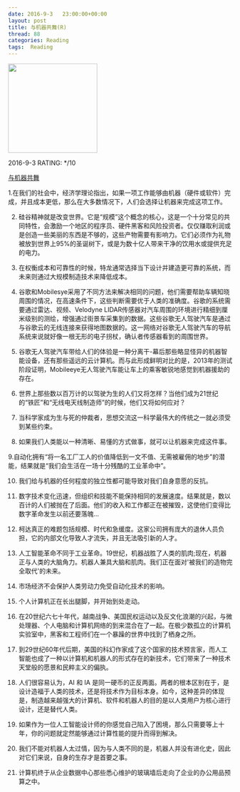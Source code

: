 ```yaml
---
date: 2016-9-3	 23:00:00+00:00
layout: post
title: 与机器共舞(R)
thread: 88
categories: Reading
tags:  Reading
---
```


<img src="https://images-cn-8.ssl-images-amazon.com/images/I/51o6%2BkpHlEL.jpg" width="200" />

2016-9-3 RATING: */10

[与机器共舞](https://www.amazon.cn/gp/product/B017D8YYW6/ref=oh_aui_detailpage_o00_s01?ie=UTF8&psc=1)

1.在我们的社会中，经济学理论指出，如果一项工作能够由机器（硬件或软件）完成，并且成本更低，那么在大多数情况下，人们会选择让机器来完成这项工作。

2. 硅谷精神就是改变世界。它是“规模”这个概念的核心，这是一个十分常见的共同特性，会激励一个地区的程序员、硬件黑客和风险投资者。仅仅赚取利润或是创造一些美丽的东西是不够的，这些产物需要有影响力。它们必须作为礼物被放到世界上95%的圣诞树下，或是为数十亿人带来干净的饮用水或提供充足的电力。

3. 在权衡成本和可靠性的时候，特龙通常选择当下设计并建造更可靠的系统，而未来则通过大规模制造技术来降低成本。

4. 谷歌和Mobilesye采用了不同方法来解决相同的问题，他们需要帮助车辆知晓周围的情况，在高速条件下，这些判断需要优于人类的准确度。谷歌的系统需要通过雷达、视频、Velodyne LIDAR传感器对汽车周围的环境进行精细到厘米级别的测绘，增强通过街景车采集到的数据。这些谷歌无人驾驶汽车是通过与谷歌云的无线连接来获得地图数据的。这一网络对谷歌无人驾驶汽车的导航系统来说就好像一根无形的电子拐杖，确认者传感器看到的周围世界。

5. 谷歌无人驾驶汽车带给人们的体验是一种分离干-幕后那些略显怪异的机器智能设备，还有那些遥远的云计算机。而与此形成鲜明对比的是，2013年的测试阶段证明，Mobileeye无人驾驶汽车能让车上的乘客敏锐地感觉到机器援助的存在。

6. 世界上那些数以百万计的以驾驶为生的人们又将怎样？当他们成为21世纪的“铁匠”和“无线电天线制造师”的时候，他们又将如何应对？

7. 当科学家成为生与死的仲裁者，思想交流这一科学最伟大的传统之一就必须受到某些约束。

8. 如果我们人类能以一种清晰、易懂的方式做事，就可以让机器来完成这件事。

9.自动化拥有“将一名工厂工人的价值降低到一文不值、无需被雇佣的地步”的潜能，结果就是“我们会生活在一场十分残酷的工业革命中”。

10. 我们给与机器的任何程度的独立性都可能导致对我们自身意愿的反抗。

11. 数字技术变化迅速，但组织和技能不能保持相同的发展速度。结果就是，数以百计的人们被抛在了后面。他们的收入和工作都正在被摧毁，这使他们变得比数字革命发生以前还要落魄...

12. 柯达真正的难题包括规模、时代和急缓度。这家公司拥有庞大的退休人员负担，它的内部文化导致人才流失，并且无法吸引新的人才。

13. 人工智能革命不同于工业革命。19世纪，机器战胜了人类的肌肉;现在，机器正与人类的大脑角力。机器人兼具大脑和肌肉。我们正在面对'被我们的造物完全取代'的未来。

14. 市场经济不会保护人类劳动力免受自动化技术的影响。

15. 个人计算机正在长出腿脚，并开始到处走动。

16. 在20世纪六七十年代，越南战争、美国民权运动以及反文化浪潮的兴起，与微处理器、个人电脑和计算机网络的到来混合在了一起。在极少数孤立的计算机实验室中，黑客和工程师们在一个暴躁的世界中找到了栖身之所。

17. 到29世纪60年代后期，美国的科幻作家成了这个国家的技术预言家，而人工智能也成了一种以计算机和机器人的形式存在的新技术，它们带来了一种技术天堂般的愿景和民粹主义的偏执。

18. 人们很容易认为，AI 和 IA 是同一硬币的正反两面。两者的根本区别在于，是设计造福于人类的技术，还是将技术作为目标本身。如今，这种差异的体现是，制造越来越强大的计算机、软件和机器人的目的是以人类用户为核心进行设计，还是替代人类。

19. 如果作为一位人工智能设计师的你感觉自己陷入了困境，那么只需要等上十年，你的问题就定然能够通过计算性能的提升而得到解决。

20. 我们不能对机器人太过情，因为与人类不同的是，机器人并没有进化史，因此对它们来说，自身的生存才是首要之事。

21. 计算机终于从企业数据中心那些悉心维护的玻璃墙后走向了企业的办公用品预算之中。

